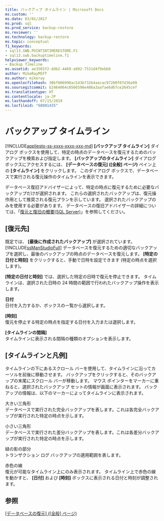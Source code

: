 ```yaml
---
title: バックアップ タイムライン | Microsoft Docs
ms.custom: ''
ms.date: 03/01/2017
ms.prod: sql
ms.prod_service: backup-restore
ms.reviewer: ''
ms.technology: backup-restore
ms.topic: conceptual
f1_keywords:
- sql13.SWB.POINTINTIMERESTORE.F1
- sql13.swb.backuptimeline.f1
helpviewer_keywords:
- Backup Timeline
ms.assetid: ae3565f2-ddb2-4469-a992-7531d4f9ebb8
author: MikeRayMSFT
ms.author: mikeray
ms.openlocfilehash: 30bf006998ac543b732b4aecac97280f07d36a99
ms.sourcegitcommit: b2464064c0566590e486a3aafae6d67ce2645cef
ms.translationtype: HT
ms.contentlocale: ja-JP
ms.lasthandoff: 07/15/2019
ms.locfileid: "68081435"
---
```

# <a name="backup-timeline"></a>バックアップ タイムライン
[!INCLUDE[appliesto-ss-xxxx-xxxx-xxx-md](../../includes/appliesto-ss-xxxx-xxxx-xxx-md.md)]
  **[バックアップ タイムライン]** ダイアログ ボックスを使用して、特定の時点のデータベースを復元するためのバックアップを検索および指定します。 **[バックアップのタイムライン]** ダイアログ ボックスにアクセスするには、 **[データベースの復元] ([全般] ページ)** ペイン上の **[タイムライン]** をクリックします。 このダイアログ ボックスで、データベースで実行される復元操作のタイムラインを表示できます。  
  
 データベース復旧アドバイザーによって、特定の時点に復元するために必要なバックアップだけが選択されます。 これらの選択されたバックアップは、復元操作用として推奨される復元プランを示しています。 選択されたバックアップのみを使用する必要があります。 データベースの復旧アドバイザーの詳細については、「[復元と復旧の概要&#40;SQL Server&#41;](../../relational-databases/backup-restore/restore-and-recovery-overview-sql-server.md)」を参照してください。  
  
## <a name="restore-to"></a>[復元先]  
 既定では、 **[最後に作成されたバックアップ]** が選択されています。 [!INCLUDE[ssManStudioFull](../../includes/ssmanstudiofull-md.md)] データベースを復元するための適切なバックアップを選択し、最後のバックアップの時点のデータベースを復元します。 **[特定の日付と時刻]** をクリックすると、手動で日時を設定できます (特定の時点を選択します)。  
  
 **[特定の日付と時刻]** では、選択した特定の日時で復元を停止できます。 タイムラインは、選択された日時の 24 時間の範囲で行われたバックアップ操作を表示します。  
  
 **日付**  
 日付を入力するか、ボックスの一覧から選択します。  
  
 **[時刻]**  
 復元を停止する特定の時点を指定する日付を入力または選択します。  
  
 **[タイムラインの間隔]**  
 タイムラインに表示される間隔の種類のオプションを表示します。  
  
## <a name="timeline-and-legend"></a>[タイムラインと凡例]  
 タイムラインの下にあるスクロール バーを使用して、タイムラインに沿ってカーソルを前後に移動させます。 バックアップをクリックすると、そのバックアップの末尾にスクロール バーが移動します。 マウス ポインターをマーカーに重ねると、選択されたバックアップ セットの情報が画面に表示されます。 バックアップの情報は、以下のマーカーによってタイムラインに表示されます。  
  
 大きい三角形  
 データベースで実行された完全バックアップを表します。これは各完全バックアップが実行された特定の時点を示します。  
  
 小さい三角形  
 データベースで実行された差分バックアップを表します。これは各差分バックアップが実行された特定の時点を示します。  
  
 緑の影の部分  
 トランザクション ログ バックアップの適用範囲を表します。  
  
 赤色の線  
 復元が可能なタイムライン上にのみ表示されます。 タイムライン上で赤色の線を動かすと、 **[日付]** および **[時刻]** ボックスに表示される日付と時刻が調整されます。  
  
## <a name="see-also"></a>参照  
 [[データベースの復元] &#40;[全般] ページ&#41;](../../relational-databases/backup-restore/restore-database-general-page.md)  
  
  

